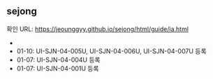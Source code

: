## sejong

확인 URL: https://jeounggyy.github.io/sejong/html/guide/ia.html

-
- 01-10: UI-SJN-04-005U, UI-SJN-04-006U, UI-SJN-04-007U 등록
- 01-07: UI-SJN-04-004U 등록
- 01-07: UI-SJN-04-001U 등록
